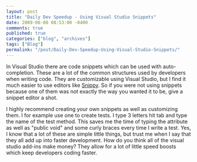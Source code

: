 ```yaml
---
layout: post
title: "Daily Dev Speedup - Using Visual Studio Snippets"
date: 2009-06-08 08:53:00 -0400
comments: true
published: true
categories: ["blog", "archives"]
tags: ["Blog"]
permalink: "/post/Daily-Dev-Speedup-Using-Visual-Studio-Snippets/"
---
```

<!-- more -->

<p>In Visual Studio there are code snippets which can be used with auto-completion. These are a lot of the common structures used by developers when writing code. They are customizable using Visual Studio, but I find it much easier to use editors like <a href="http://www.codeplex.com/snippy" target="_blank">Snippy</a>. So if you were not using snippets because one of them was not exactly the way you wanted it to be, give a snippet editor a shot.</p>
<p>I highly recommend creating your own snippets as well as customizing them. I for example use one to create tests. I type 3 letters hit tab and type the name of the test method. This saves me the time of typing the attribute as well as "public void" and some curly braces every time I write a test. Yes, I know that a lot of these are simple little things, but trust me when I say that they all add up into faster development. How do you think all of the visual studio add-ins make money? They allow for a lot of little speed boosts which keep developers coding faster.</p>
<p>
<object width="425" height="344">
<param name="movie" value="http://www.youtube.com/v/0-82bYs_ihc&amp;color1=0xb1b1b1&amp;color2=0xcfcfcf&amp;hl=en&amp;feature=player_embedded&amp;fs=1" />
<param name="allowFullScreen" value="true" /><embed type="application/x-shockwave-flash" width="425" height="344" src="http://www.youtube.com/v/0-82bYs_ihc&amp;color1=0xb1b1b1&amp;color2=0xcfcfcf&amp;hl=en&amp;feature=player_embedded&amp;fs=1" allowfullscreen="true"></embed>
</object>
</p>

